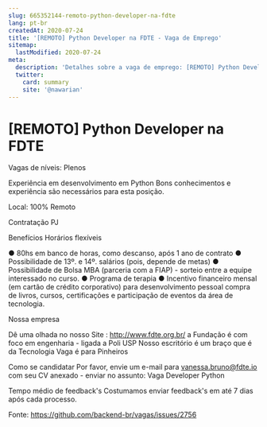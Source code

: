 ```yaml
---
slug: 665352144-remoto-python-developer-na-fdte
lang: pt-br
createdAt: 2020-07-24
title: '[REMOTO] Python Developer na FDTE - Vaga de Emprego'
sitemap:
  lastModified: 2020-07-24
meta:
  description: 'Detalhes sobre a vaga de emprego: [REMOTO] Python Developer na FDTE'
  twitter:
    card: summary
    site: '@nawarian'
---
```


# [REMOTO] Python Developer na FDTE

 Vagas de níveis: Plenos 

Experiência em desenvolvimento em Python
Bons conhecimentos e experiência são necessários para esta posição.

Local: 100% Remoto 

Contratação
PJ

Benefícios
Horários flexíveis

● 80hs em banco de horas, como descanso, após 1 ano de contrato
● Possibilidade de 13º. e 14º. salários (pois, depende de metas)
● Possibilidade de Bolsa MBA (parceria com a FIAP) - sorteio entre a equipe interessado no curso.
● Programa de terapia
● Incentivo financeiro mensal (em cartão de crédito corporativo) para desenvolvimento pessoal
compra de livros, cursos, certificações e participação de eventos da área de tecnologia.

Nossa empresa

Dê uma olhada no nosso Site : http://www.fdte.org.br/
a Fundação é com foco em engenharia - ligada a Poli USP
Nosso escritório é um braço que é da Tecnologia
Vaga é para Pinheiros

Como se candidatar
Por favor, envie um e-mail para vanessa.bruno@fdte.io com seu CV anexado - enviar no assunto: Vaga Developer Python

Tempo médio de feedback's
Costumamos enviar feedback's em até 7 dias após cada processo.


Fonte: https://github.com/backend-br/vagas/issues/2756